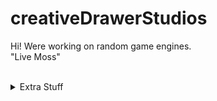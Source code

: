 # creativeDrawerStudios
Hi! Were working on random game engines.<br />
"Live Moss"<br/>
<br/>
<details> 
	<summary>Extra Stuff</summary>
	<br>
	<ul>
    <li>Working on eSharp and ProjectDarkness</li>
    <li><a href="https://gamejolt.com/@ClassicMC">My Gamejolt</a></li>
    <ul>
      <li>Weekly Featured Programming Language</li>
      <li>Ruby <a href="https://www.ruby-lang.org/en/">(The Website)</a></li>
    </ul>
	</ul>
</details>
